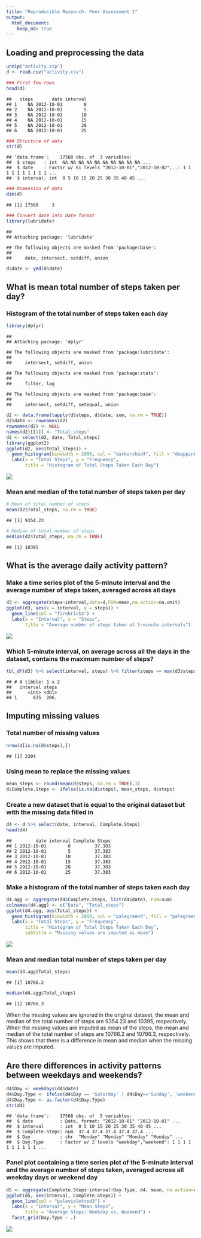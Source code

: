 ```yaml
---
title: "Reproducible Research: Peer Assessment 1"
output: 
  html_document:
    keep_md: true
---
```


## Loading and preprocessing the data

```r
unzip("activity.zip")
d <- read.csv("activity.csv")

### First few rows
head(d)
```

```
##   steps       date interval
## 1    NA 2012-10-01        0
## 2    NA 2012-10-01        5
## 3    NA 2012-10-01       10
## 4    NA 2012-10-01       15
## 5    NA 2012-10-01       20
## 6    NA 2012-10-01       25
```

```r
### Structure of data
str(d)
```

```
## 'data.frame':	17568 obs. of  3 variables:
##  $ steps   : int  NA NA NA NA NA NA NA NA NA NA ...
##  $ date    : Factor w/ 61 levels "2012-10-01","2012-10-02",..: 1 1 1 1 1 1 1 1 1 1 ...
##  $ interval: int  0 5 10 15 20 25 30 35 40 45 ...
```

```r
### Dimension of data
dim(d)
```

```
## [1] 17568     3
```

```r
### Convert date into date format
library(lubridate)
```

```
## 
## Attaching package: 'lubridate'
```

```
## The following objects are masked from 'package:base':
## 
##     date, intersect, setdiff, union
```

```r
d$date <- ymd(d$date)
```

## What is mean total number of steps taken per day?
### Histogram of the total number of steps taken each day


```r
library(dplyr)
```

```
## 
## Attaching package: 'dplyr'
```

```
## The following objects are masked from 'package:lubridate':
## 
##     intersect, setdiff, union
```

```
## The following objects are masked from 'package:stats':
## 
##     filter, lag
```

```
## The following objects are masked from 'package:base':
## 
##     intersect, setdiff, setequal, union
```

```r
d2 <- data.frame(tapply(d$steps, d$date, sum, na.rm = TRUE))
d2$date <- rownames(d2)
rownames(d2) <- NULL
names(d2)[[1]] <- "Total_steps"
d2 <- select(d2, date, Total_steps)
library(ggplot2)
ggplot(d2, aes(Total_steps)) +
  geom_histogram(binwidth = 2000, col = "darkorchid4", fill = "deeppink") +
  labs(x = "Total Steps", y = "Frequency", 
       title = "Histogram of Total Steps Taken Each Day")
```

![](PA1_template_files/figure-html/unnamed-chunk-2-1.png)<!-- -->

### Mean and median of the total number of steps taken per day


```r
# Mean of total number of steps
mean(d2$Total_steps, na.rm = TRUE)
```

```
## [1] 9354.23
```

```r
# Median of total number of steps
median(d2$Total_steps, na.rm = TRUE)
```

```
## [1] 10395
```

## What is the average daily activity pattern?
### Make a time series plot of the 5-minute interval and the average number of steps taken, averaged across all days


```r
d3 <- aggregate(steps~interval,data=d,FUN=mean,na.action=na.omit)
ggplot(d3, aes(x = interval, y = steps)) +
  geom_line(col = "firebrick3") +
  labs(x = "Interval", y = "Steps",
       title = "Average number of steps taken at 5-minute intervals")
```

![](PA1_template_files/figure-html/unnamed-chunk-4-1.png)<!-- -->

### Which 5-minute interval, on average across all the days in the dataset, contains the maximum number of steps?


```r
tbl_df(d3) %>% select(interval, steps) %>% filter(steps == max(d3$steps))
```

```
## # A tibble: 1 x 2
##   interval steps
##      <int> <dbl>
## 1      835  206.
```

## Imputing missing values
### Total number of missing values


```r
nrow(d[is.na(d$steps),])
```

```
## [1] 2304
```

### Using mean to replace the missing values


```r
mean_steps <- round(mean(d$steps, na.rm = TRUE),3)
d$Complete.Steps <- ifelse(is.na(d$steps), mean_steps, d$steps)
```

### Create a new dataset that is equal to the original dataset but with the missing data filled in


```r
d4 <- d %>% select(date, interval, Complete.Steps)
head(d4)
```

```
##         date interval Complete.Steps
## 1 2012-10-01        0         37.383
## 2 2012-10-01        5         37.383
## 3 2012-10-01       10         37.383
## 4 2012-10-01       15         37.383
## 5 2012-10-01       20         37.383
## 6 2012-10-01       25         37.383
```

### Make a histogram of the total number of steps taken each day


```r
d4.agg <- aggregate(d4$Complete.Steps, list(d4$date), FUN=sum)
colnames(d4.agg) <- c("Date", "Total_steps")
ggplot(d4.agg, aes(Total_steps)) +
  geom_histogram(binwidth = 2000, col = "palegreen4", fill = "palegreen3") +
  labs(x = "Total Steps", y = "Frequency",
       title = "Histogram of Total Steps Taken Each Day",
       subtitle = "Missing values are imputed as mean")
```

![](PA1_template_files/figure-html/unnamed-chunk-9-1.png)<!-- -->

###  Mean and median total number of steps taken per day


```r
mean(d4.agg$Total_steps)
```

```
## [1] 10766.2
```

```r
median(d4.agg$Total_steps)
```

```
## [1] 10766.3
```

When the missing values are ignored in the original dataset, the mean and median of the total number of steps are 9354.23 and 10395, respectively. When the missing values are imputed as mean of the steps, the mean and median of the total number of steps are 10766.2 and 10766.3, respectively. This shows that there is a difference in mean and median when the missing values are imputed.

## Are there differences in activity patterns between weekdays and weekends?


```r
d4$Day <- weekdays(d4$date)
d4$Day.Type <- ifelse(d4$Day == 'Saturday' | d4$Day=='Sunday', 'weekend', 'weekday')
d4$Day.Type <- as.factor(d4$Day.Type)
str(d4)
```

```
## 'data.frame':	17568 obs. of  5 variables:
##  $ date          : Date, format: "2012-10-01" "2012-10-01" ...
##  $ interval      : int  0 5 10 15 20 25 30 35 40 45 ...
##  $ Complete.Steps: num  37.4 37.4 37.4 37.4 37.4 ...
##  $ Day           : chr  "Monday" "Monday" "Monday" "Monday" ...
##  $ Day.Type      : Factor w/ 2 levels "weekday","weekend": 1 1 1 1 1 1 1 1 1 1 ...
```

### Panel plot containing a time series plot of the 5-minute interval and the average number of steps taken, averaged across all weekday days or weekend day


```r
d5 <- aggregate(Complete.Steps~interval+Day.Type, d4, mean, na.action=na.omit)
ggplot(d5, aes(interval, Complete.Steps)) +
  geom_line(col = "palevioletred3") +
  labs(x = "Interval", y = "Mean Steps",
       title = "Average Steps: Weekday vs. Weekend") +
  facet_grid(Day.Type ~ .)
```

![](PA1_template_files/figure-html/unnamed-chunk-12-1.png)<!-- -->
